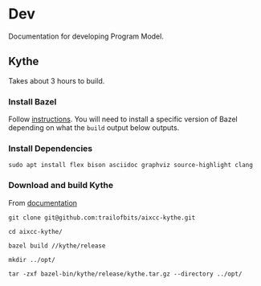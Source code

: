# Dev

Documentation for developing Program Model.

## Kythe

Takes about 3 hours to build.

### Install Bazel

Follow [instructions](https://bazel.build/install/ubuntu#install-on-ubuntu). You will need to install a specific version of Bazel depending on what the `build` output below outputs.

### Install Dependencies

```shell
sudo apt install flex bison asciidoc graphviz source-highlight clang
```

### Download and build Kythe

From [documentation](https://kythe.io/getting-started/#build-a-release-of-kythe-using-bazel-and-unpack-it-in-optkythe)

```shell
git clone git@github.com:trailofbits/aixcc-kythe.git

cd aixcc-kythe/

bazel build //kythe/release

mkdir ../opt/

tar -zxf bazel-bin/kythe/release/kythe.tar.gz --directory ../opt/
```
